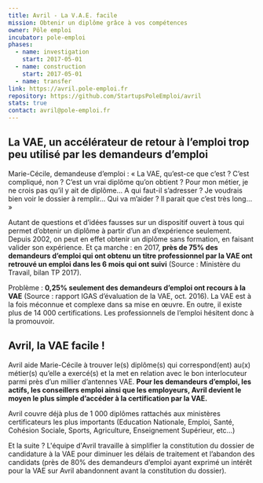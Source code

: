 ```yaml
---
title: Avril - La V.A.E. facile
mission: Obtenir un diplôme grâce à vos compétences
owner: Pôle emploi
incubator: pole-emploi
phases:
  - name: investigation
    start: 2017-05-01
  - name: construction
    start: 2017-05-01
  - name: transfer
link: https://avril.pole-emploi.fr
repository: https://github.com/StartupsPoleEmploi/avril
stats: true
contact: avril@pole-emploi.fr
---
```


## La VAE, un accélérateur de retour à l’emploi trop peu utilisé par les demandeurs d’emploi 

Marie-Cécile, demandeuse d’emploi : «  La VAE, qu’est-ce que c’est ? C’est compliqué, non ? C’est un vrai diplôme qu’on obtient ? Pour mon métier, je ne crois pas qu’il y ait de diplôme… A qui faut-il s’adresser ? Je voudrais bien voir le dossier à remplir… Qui va m’aider ? Il parait que c’est très long… »

Autant de questions et d’idées fausses sur un dispositif ouvert à tous qui permet d’obtenir un diplôme à partir d’un an d’expérience seulement. Depuis 2002, on peut en effet obtenir un diplôme sans formation, en faisant valider son expérience. Et ça marche : en 2017, __près de 75% des demandeurs d’emploi qui ont obtenu un titre professionnel par la VAE ont retrouvé un emploi dans les 6 mois qui ont suivi__ (Source : Ministère du Travail, bilan TP 2017). 

Problème : __0,25% seulement des demandeurs d’emploi ont recours à la VAE__ (Source : rapport IGAS d’évaluation de la VAE, oct. 2016). La VAE est à la fois méconnue et complexe dans sa mise en œuvre. En outre, il existe plus de 14 000 certifications. Les professionnels de l’emploi hésitent donc à la promouvoir.

## Avril, la VAE facile ! 

Avril aide Marie-Cécile à trouver le(s) diplôme(s) qui correspond(ent) au(x) métier(s) qu’elle a exercé(s) et la met en relation avec le bon interlocuteur parmi près d’un millier d’antennes VAE. __Pour les demandeurs d’emploi, les actifs, les conseillers emploi ainsi que les employeurs, Avril devient le moyen le plus simple d’accéder à la certification par la VAE.__ 

Avril couvre déjà plus de 1 000 diplômes rattachés aux ministères certificateurs les plus importants (Education Nationale, Emploi, Santé, Cohésion Sociale, Sports, Agriculture, Enseignement Supérieur, etc…)

Et la suite ? L'équipe d'Avril travaille à simplifier la constitution du dossier de candidature à la VAE pour diminuer les délais de traitement et l’abandon des candidats (près de 80% des demandeurs d’emploi ayant exprimé un intérêt pour la VAE sur Avril abandonnent avant la constitution du dossier). 
